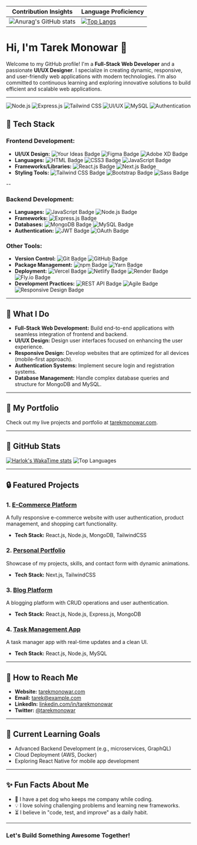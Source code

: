 | Contribution Insights | Language Proficiency|
|------------|-------------|
| ![Anurag's GitHub stats](https://github-readme-stats.vercel.app/api?username=monowar93&show_icons=true&show=reviews,discussions_started,discussions_answered,prs_merged,prs_merged_percentage) | [![Top Langs](https://github-readme-stats.vercel.app/api/top-langs/?username=monowar93&layout=pie&show_icons=true)](https://github.com/anuraghazra/github-readme-stats) |


# Hi, I'm Tarek Monowar 👋

Welcome to my GitHub profile! I'm a **Full-Stack Web Developer** and a passionate **UI/UX Designer**. I specialize in creating dynamic, responsive, and user-friendly web applications with modern technologies. I'm also committed to continuous learning and exploring innovative solutions to build efficient and scalable web applications.

---



![Node.js](https://img.shields.io/badge/Node.js-339933?style=for-the-badge&logo=node.js&logoColor=white)
![Express.js](https://img.shields.io/badge/Express.js-000000?style=for-the-badge&logo=express&logoColor=white)
![Tailwind CSS](https://img.shields.io/badge/Tailwind%20CSS-38B2AC?style=for-the-badge&logo=tailwind-css&logoColor=white)
![UI/UX](https://img.shields.io/badge/UI%2FUX-FF4081?style=for-the-badge&logo=figma&logoColor=white)
![MySQL](https://img.shields.io/badge/MySQL-4479A1?style=for-the-badge&logo=mysql&logoColor=white)
![Authentication](https://img.shields.io/badge/Authentication-3B5998?style=for-the-badge&logo=auth0&logoColor=white)


## 🔧 **Tech Stack**
### Frontend Development:
<ul>
   <li><strong>UI/UX Design:</strong>
    <img src="https://img.shields.io/badge/Your%20Ideas-000000?style=for-the-badge&logo=lightbulb&logoColor=yellow" alt="Your Ideas Badge">
    <img src="https://img.shields.io/badge/Figma-F24E1E?style=for-the-badge&logo=figma&logoColor=white" alt="Figma Badge">
    <img src="https://img.shields.io/badge/Adobe%20XD-FF61F6?style=for-the-badge&logo=adobe%20xd&logoColor=white" alt="Adobe XD Badge">
  </li>
  <li><strong>Languages:</strong>
    <img src="https://img.shields.io/badge/HTML-E34F26?style=for-the-badge&logo=html5&logoColor=white" alt="HTML Badge">
    <img src="https://img.shields.io/badge/CSS3-1572B6?style=for-the-badge&logo=css3&logoColor=white" alt="CSS3 Badge">
    <img src="https://img.shields.io/badge/JavaScript-ES6%2B-F7DF1E?style=for-the-badge&logo=javascript&logoColor=black" alt="JavaScript Badge">
  </li>
  <li><strong>Frameworks/Libraries:</strong>
    <img src="https://img.shields.io/badge/React-61DAFB?style=for-the-badge&logo=react&logoColor=black" alt="React.js Badge">
    <img src="https://img.shields.io/badge/Next.js-000000?style=for-the-badge&logo=next.js&logoColor=white" alt="Next.js Badge">
  </li>
  <li><strong>Styling Tools:</strong>
    <img src="https://img.shields.io/badge/Tailwind%20CSS-38B2AC?style=for-the-badge&logo=tailwind-css&logoColor=white" alt="Tailwind CSS Badge">
    <img src="https://img.shields.io/badge/Bootstrap-7952B3?style=for-the-badge&logo=bootstrap&logoColor=white" alt="Bootstrap Badge">
    <img src="https://img.shields.io/badge/Sass-CC6699?style=for-the-badge&logo=sass&logoColor=white" alt="Sass Badge">
  </li>
 
</ul>

--


### Backend Development:
<ul>
  <li><strong>Languages:</strong>
    <img src="https://img.shields.io/badge/JavaScript-ES6%2B-F7DF1E?style=for-the-badge&logo=javascript&logoColor=black" alt="JavaScript Badge">
    <img src="https://img.shields.io/badge/Node.js-339933?style=for-the-badge&logo=nodedotjs&logoColor=white" alt="Node.js Badge">
  </li>
  <li><strong>Frameworks:</strong>
    <img src="https://img.shields.io/badge/Express.js-000000?style=for-the-badge&logo=express&logoColor=white" alt="Express.js Badge">
  </li>
  <li><strong>Databases:</strong>
    <img src="https://img.shields.io/badge/MongoDB-47A248?style=for-the-badge&logo=mongodb&logoColor=white" alt="MongoDB Badge">
    <img src="https://img.shields.io/badge/MySQL-4479A1?style=for-the-badge&logo=mysql&logoColor=white" alt="MySQL Badge">
  </li>
  <li><strong>Authentication:</strong>
    <img src="https://img.shields.io/badge/JSON%20Web%20Tokens-000000?style=for-the-badge&logo=json-web-tokens&logoColor=white" alt="JWT Badge">
    <img src="https://img.shields.io/badge/OAuth-0072C6?style=for-the-badge&logo=oauth&logoColor=white" alt="OAuth Badge">
  </li>
</ul>


### Other Tools:
<ul>
  <li><strong>Version Control:</strong>
    <img src="https://img.shields.io/badge/Git-F05032?style=for-the-badge&logo=git&logoColor=white" alt="Git Badge">
    <img src="https://img.shields.io/badge/GitHub-181717?style=for-the-badge&logo=github&logoColor=white" alt="GitHub Badge">
  </li>
  <li><strong>Package Management:</strong>
    <img src="https://img.shields.io/badge/npm-CB3837?style=for-the-badge&logo=npm&logoColor=white" alt="npm Badge">
    <img src="https://img.shields.io/badge/Yarn-2C8EBB?style=for-the-badge&logo=yarn&logoColor=white" alt="Yarn Badge">
  </li>
  <li><strong>Deployment:</strong>
    <img src="https://img.shields.io/badge/Vercel-000000?style=for-the-badge&logo=vercel&logoColor=white" alt="Vercel Badge">
    <img src="https://img.shields.io/badge/Netlify-00C7B7?style=for-the-badge&logo=netlify&logoColor=white" alt="Netlify Badge">
    <img src="https://img.shields.io/badge/Render-3F72AF?style=for-the-badge&logo=render&logoColor=white" alt="Render Badge">
    <img src="https://img.shields.io/badge/Fly.io-2D68C4?style=for-the-badge&logo=fly.io&logoColor=white" alt="Fly.io Badge">
  </li>
  <li><strong>Development Practices:</strong>
    <img src="https://img.shields.io/badge/REST%20API-000000?style=for-the-badge&logo=rest&logoColor=white" alt="REST API Badge">
    <img src="https://img.shields.io/badge/Agile-FF6F61?style=for-the-badge&logo=agile&logoColor=white" alt="Agile Badge">
    <img src="https://img.shields.io/badge/Responsive%20Design-4CAF50?style=for-the-badge&logo=css3&logoColor=white" alt="Responsive Design Badge">
  </li>
</ul>




---

## 🌟 **What I Do**

- **Full-Stack Web Development:** Build end-to-end applications with seamless integration of frontend and backend.
- **UI/UX Design:** Design user interfaces focused on enhancing the user experience.
- **Responsive Design:** Develop websites that are optimized for all devices (mobile-first approach).
- **Authentication Systems:** Implement secure login and registration systems.
- **Database Management:** Handle complex database queries and structure for MongoDB and MySQL.

---

## 🔼 **My Portfolio**

Check out my live projects and portfolio at [tarekmonowar.com](https://tarekmonowar.com).

---

## 🔖 **GitHub Stats**

[![Harlok's WakaTime stats](https://github-readme-stats.vercel.app/api/wakatime?username=monowar93)](https://github.com/monowar93/github-readme-stats)
![Top Languages](https://github-readme-stats.vercel.app/api/top-langs/?username=monowar93&layout=compact&theme=radical)


---

## 🔒 **Featured Projects**

### 1. [E-Commerce Platform](https://github.com/tarekmonowar/e-commerce)
A fully responsive e-commerce website with user authentication, product management, and shopping cart functionality.
- **Tech Stack:** React.js, Node.js, MongoDB, TailwindCSS

### 2. [Personal Portfolio](https://github.com/tarekmonowar/portfolio)
Showcase of my projects, skills, and contact form with dynamic animations.
- **Tech Stack:** Next.js, TailwindCSS

### 3. [Blog Platform](https://github.com/tarekmonowar/blog-platform)
A blogging platform with CRUD operations and user authentication.
- **Tech Stack:** React.js, Node.js, Express.js, MongoDB

### 4. [Task Management App](https://github.com/tarekmonowar/task-manager)
A task manager app with real-time updates and a clean UI.
- **Tech Stack:** React.js, Node.js, MySQL

---

## 🚀 **How to Reach Me**

- **Website:** [tarekmonowar.com](https://tarekmonowar.com)
- **Email:** [tarek@example.com](mailto:tarek@example.com)
- **LinkedIn:** [linkedin.com/in/tarekmonowar](https://linkedin.com/in/tarekmonowar)
- **Twitter:** [@tarekmonowar](https://twitter.com/tarekmonowar)

---

## 🔄 **Current Learning Goals**

- Advanced Backend Development (e.g., microservices, GraphQL)
- Cloud Deployment (AWS, Docker)
- Exploring React Native for mobile app development

---

## ✨ **Fun Facts About Me**

- 🐶 I have a pet dog who keeps me company while coding.
- 💡 I love solving challenging problems and learning new frameworks.
- ⏳ I believe in "code, test, and improve" as a daily habit.

---

### Let's Build Something Awesome Together!


<!--
**tarekmonowar/tarekmonowar** is a ✨ _special_ ✨ repository because its `README.md` (this file) appears on your GitHub profile.

Here are some ideas to get you started:

- 🔭 I’m currently working on ...
- 🌱 I’m currently learning ...
- 👯 I’m looking to collaborate on ...
- 🤔 I’m looking for help with ...
- 💬 Ask me about ...
- 📫 How to reach me: ...
- 😄 Pronouns: ...
- ⚡ Fun fact: ...
-->
